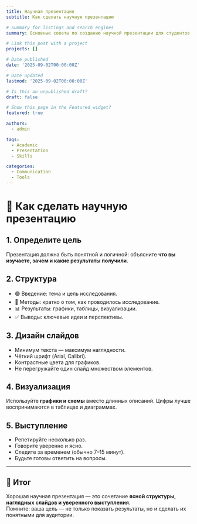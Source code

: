 ```yaml
---
title: Научная презентация
subtitle: Как сделать научную презентацию

# Summary for listings and search engines
summary: Основные советы по созданию научной презентации для студентов и исследователей.

# Link this post with a project
projects: []

# Date published
date: '2025-09-02T00:00:00Z'

# Date updated
lastmod: '2025-09-02T00:00:00Z'

# Is this an unpublished draft?
draft: false

# Show this page in the Featured widget?
featured: true

authors:
  - admin

tags:
  - Academic
  - Presentation
  - Skills

categories:
  - Communication
  - Tools
---
```


# 🎤 Как сделать научную презентацию  

## 1. Определите цель  
Презентация должна быть понятной и логичной: объясните **что вы изучаете, зачем и какие результаты получили**.  

## 2. Структура  
- 🟢 Введение: тема и цель исследования.  
- 🔹 Методы: кратко о том, как проводилось исследование.  
- 📊 Результаты: графики, таблицы, визуализации.  
- ✅ Выводы: ключевые идеи и перспективы.  

## 3. Дизайн слайдов  
- Минимум текста — максимум наглядности.  
- Чёткий шрифт (Arial, Calibri).  
- Контрастные цвета для графиков.  
- Не перегружайте один слайд множеством элементов.  

## 4. Визуализация  
Используйте **графики и схемы** вместо длинных описаний. Цифры лучше воспринимаются в таблицах и диаграммах.  

## 5. Выступление  
- Репетируйте несколько раз.  
- Говорите уверенно и ясно.  
- Следите за временем (обычно 7–15 минут).  
- Будьте готовы ответить на вопросы.  

---

## 📌 Итог  
Хорошая научная презентация — это сочетание **ясной структуры, наглядных слайдов и уверенного выступления**.  
Помните: ваша цель — не только показать результаты, но и сделать их понятными для аудитории.  

